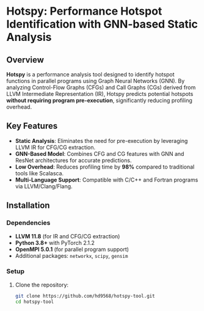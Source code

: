 # Hotspy: Performance Hotspot Identification with GNN-based Static Analysis

## Overview
**Hotspy** is a performance analysis tool designed to identify hotspot functions in parallel programs using Graph Neural Networks (GNN). By analyzing Control-Flow Graphs (CFGs) and Call Graphs (CGs) derived from LLVM Intermediate Representation (IR), Hotspy predicts potential hotspots **without requiring program pre-execution**, significantly reducing profiling overhead.

## Key Features
- **Static Analysis**: Eliminates the need for pre-execution by leveraging LLVM IR for CFG/CG extraction.
- **GNN-Based Model**: Combines CFG and CG features with GNN and ResNet architectures for accurate predictions.
- **Low Overhead**: Reduces profiling time by **98%** compared to traditional tools like Scalasca.
- **Multi-Language Support**: Compatible with C/C++ and Fortran programs via LLVM/Clang/Flang.

## Installation
### Dependencies
- **LLVM 11.8** (for IR and CFG/CG extraction)
- **Python 3.8+** with PyTorch 2.1.2
- **OpenMPI 5.0.1** (for parallel program support)
- Additional packages: `networkx`, `scipy`, `gensim`

### Setup
1. Clone the repository:
   ```bash
   git clone https://github.com/hd9568/hotspy-tool.git
   cd hotspy-tool